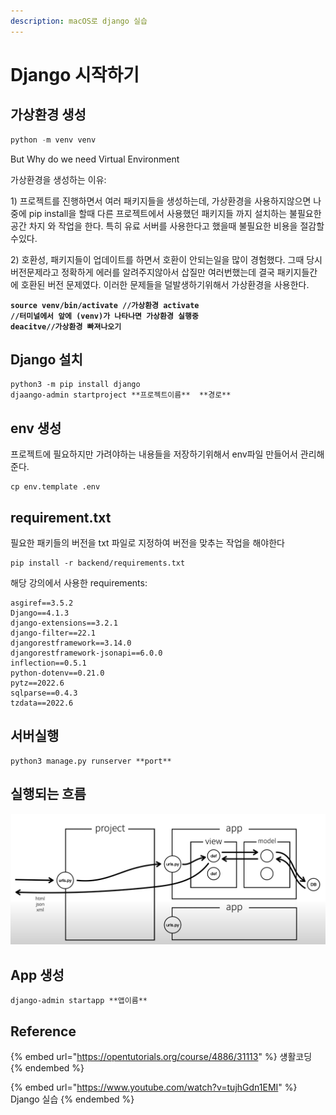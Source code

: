 ```yaml
---
description: macOS로 django 실습
---
```


# Django 시작하기

## 가상환경 생성

```python
python -m venv venv
```

But Why do we need Virtual Environment

가상환경을 생성하는 이유:&#x20;

1\) 프로젝트를 진행하면서 여러 패키지들을 생성하는데, 가상환경을 사용하지않으면 나중에 pip install을 할때  다른 프로젝트에서 사용했던 패키지들 까지 설치하는 불필요한 공간 차지 와 작업을 한다. 특히 유료 서버를 사용한다고 했을때 불필요한 비용을 절감할수있다.

2\) 호환성, 패키지들이 업데이트를 하면서 호환이 안되는일을 많이 경험했다. 그때 당시 버전문제라고 정확하게 에러를 알려주지않아서 삽질만 여러번했는데 결국 패키지들간에 호환된 버전 문제였다. 이러한 문제들을 덜발생하기위해서 가상환경을 사용한다.&#x20;

<pre><code><strong>source venv/bin/activate //가상환경 activate
</strong><strong>//터미널에서 앞에 (venv)가 나타나면 가상환경 실행중
</strong><strong>deacitve//가상환경 빠져나오기 
</strong></code></pre>

## Django 설치&#x20;

```
python3 -m pip install django
djaango-admin startproject **프로젝트이름**  **경로**
```

## env 생성

프로젝트에 필요하지만 가려야하는 내용들을 저장하기위해서 env파일 만들어서 관리해준다.

```
cp env.template .env
```

## requirement.txt&#x20;

필요한 패키들의 버전을 txt 파일로 지정하여 버전을 맞추는 작업을 해야한다

```
pip install -r backend/requirements.txt
```

해당 강의에서 사용한 requirements:&#x20;

```
asgiref==3.5.2
Django==4.1.3
django-extensions==3.2.1
django-filter==22.1
djangorestframework==3.14.0
djangorestframework-jsonapi==6.0.0
inflection==0.5.1
python-dotenv==0.21.0
pytz==2022.6
sqlparse==0.4.3
tzdata==2022.6
```

## 서버실행

```
python3 manage.py runserver **port**
```

## 실행되는 흐름

![](../../.gitbook/assets/image.png)

## App 생성

```
django-admin startapp **앱이름** 
```



## Reference

{% embed url="https://opentutorials.org/course/4886/31113" %}
섕활코딩&#x20;
{% endembed %}

{% embed url="https://www.youtube.com/watch?v=tujhGdn1EMI" %}
Django 실습
{% endembed %}


